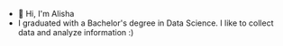 - 👋 Hi, I'm Alisha</n>
- I graduated with a Bachelor's degree in Data Science. I like to collect data and analyze information :)

<!---
spyt2h/spyt2h is a ✨ special ✨ repository because its `README.md` (this file) appears on your GitHub profile.
You can click the Preview link to take a look at your changes.
--->
